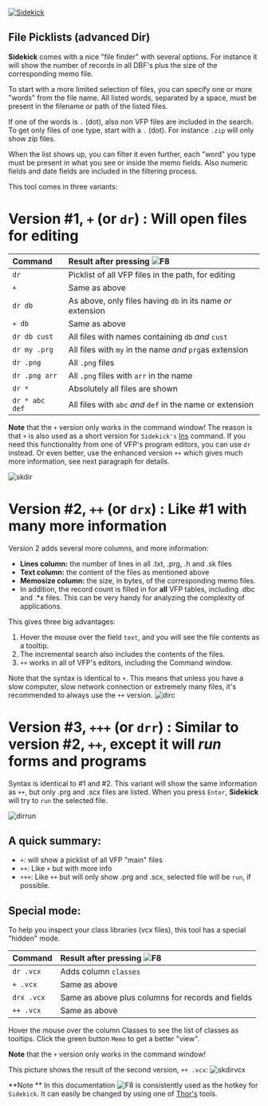 [![Sidekick](Images/SKLogo.png)](../README.md)

## File Picklists (advanced Dir)</a>  

**Sidekick** comes with a nice "file finder" with several options. For instance it will show the number of records in all DBF's plus the size of the corresponding memo file.    

To start with a more limited selection of files, you can specify one or more "words" from the file name. All listed words, separated by a space, must be present in the filename or path of the listed files.  

If one of the words is `.` (dot), also non VFP files are included in the search. To get only files of one type, start with a `.` (dot). For instance `.zip` will only show zip files.

When the list shows up, you can filter it even further, each "word" you type must be present in what you see or inside the memo fields. Also numeric fields and date fields are included in the filtering process.

This tool comes in three variants:


# Version #1, `+` (or `dr`) : Will open files for editing


| Command        |        Result after pressing ![`F8`](Images/F8.png)      |
|:--|:----------------------------------------------------------|
|`dr`                   | Picklist of all VFP files in the path, for editing |  
|`+`                     | Same as above |  
|`dr db`|  As above, only files having `db` in its name *or* extension|
|`+ db`               | Same as above |  
|`dr db cust` |  All files with names containing  `db` *and* `cust` |  
|`dr my .prg` |  All files with `my` in the name *and* `prg`as extension|
| `dr .png` | All `.png` files |
| `dr .png arr` | All `.png` files with `arr` in the name |
| `dr *`  | Absolutely all files are shown  |
| `dr * abc def`  | All files with `abc` *and* `def` in the name or extension  |

**Note** that the `+` version only works in the command window! The reason is that `+` is also used as a short version for `Sidekick's` [Ins](skins.md) command. If you need this functionality from one of VFP's program editors, you can use `dr` instead. Or even better, use the enhanced version `++` which gives much more information, see next paragraph for details.

![skdir](Images/skdir.png)

<a id="dirc">  

# Version #2, `++` (or `drx`) : Like #1 with many more information </a>

Version 2 adds several more columns, and more information:  

* **Lines column:** the number of lines in all .txt, .prg, .h and .sk files
* **Text column:** the content of the files as mentioned above   
* **Memosize column:** the size, in bytes, of the corresponding memo files.  
* In addition, the record count is filled in for **all** VFP tables, including .dbc and .*x files. This can be very handy for analyzing the complexity of applications.

This gives three big advantages:  
1. Hover the mouse over the field `text`, and you will see the file contents as a tooltip.
1. The incremental search also includes the contents of the files.
2. `++` works in all of VFP's editors, including the Command window.

Note that the syntax is identical to `+`. This means that unless you have a slow computer, slow network connection or extremely many files, it's recommended to always use the `++` version. 
![dirc](Images/skdirc.png)
<a id="dirrun"> 

# Version #3, `+++` (or `drr`) : Similar to version #2, `++`, except it will *run* forms and programs </a>

Syntax is identical to #1 and #2. This variant will show the same information as `++`, but only .prg and .scx files are listed. When you press `Enter`, **Sidekick** will try to `run` the selected file. 

![dirrun](Images/skdirrun.png)
 
## A quick summary:
* `+`: will show a picklist of all VFP "main" files
* `++`: Like `+` but with more info
* `+++`: Like `++` but will only show .prg and .scx, selected file will be `run`, if possible.

## Special mode:

To help you inspect your class libraries (vcx files), this tool has a special "hidden" mode.

| Command        |        Result after pressing ![`F8`](Images/F8.png)      |
|:--|:----------------------------------------------------------|
|`dr .vcx `                     | Adds column `classes`  |  
|`+ .vcx `                     | Same as above  |  
|`drx .vcx `                     | Same as above plus columns for records and fields  |  
|`++ .vcx `                     | Same as above|  

Hover the mouse over the column Classes to see the list of classes as tooltips. Click the green button `Memo` to get a better "view".

**Note** that the `+` version only works in the command window!

This picture shows the result of the second version, `++ .vcx`:
![skdirvcx](./Images/skdirvcx.png)

**Note ** In this documentation ![`F8`](Images/F8.png) is consistently used as the hotkey for `Sidekick`. It can easily be changed by using one of [Thor's](https://github.com/VFPX/Thor) tools. 


<!-- Secret mode: `++ .vcx /l`  -->

